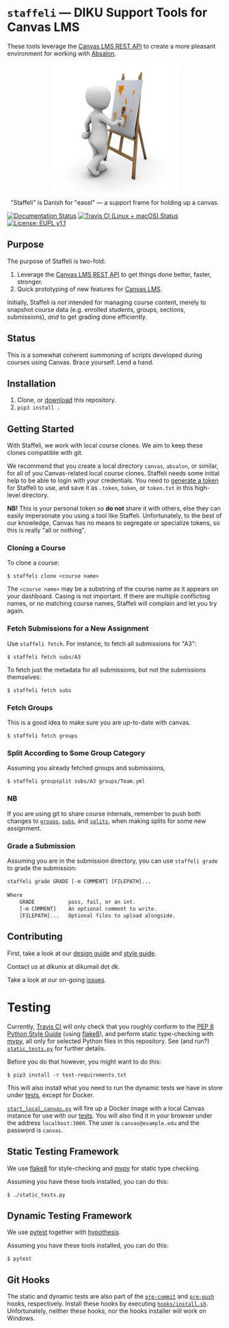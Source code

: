 # `staffeli` — DIKU Support Tools for Canvas LMS

These tools leverage the [Canvas LMS REST
API](https://canvas.instructure.com/doc/api/index.html) to create a more
pleasant environment for working with [Absalon](https://absalon.ku.dk/).

<p align="center"><img src ="logo.jpg" width="300" alt="An Easel" title="Image
license: CC0; Source:
https://pixabay.com/en/art-painting-modern-art-mural-1027828/"/></p>

<p align="center">"Staffeli" is Danish for "easel" — a support frame for
holding up a canvas.</p>

[![Documentation Status](https://readthedocs.org/projects/staffeli/badge/)](http://staffeli.readthedocs.io/en/latest/)
[![Travis CI (Linux + macOS) Status](https://travis-ci.org/DIKU-EDU/staffeli.svg)](https://travis-ci.org/DIKU-EDU/staffeli)
[![License: EUPL v1.1](https://img.shields.io/badge/license-EUPL%20v1.1-blue.svg)](https://github.com/DIKU-EDU/Staffeli/blob/master/LICENSE.md)

## Purpose

The purpose of Staffeli is two-fold:

1. Leverage the [Canvas LMS REST
API](https://canvas.instructure.com/doc/api/index.html) to get things done
better, faster, stronger.
1. Quick prototyping of new features for [Canvas
LMS](https://www.canvaslms.com/).

Initially, Staffeli is _not_ intended for managing course content, merely to
snapshot course data (e.g. enrolled students, groups, sections, submissions),
_and_ to get grading done efficiently.

## Status

This is a somewhat coherent summoning of scripts developed during courses using
Canvas. Brace yourself. Lend a hand.

## Installation

1. Clone, or
   [download](https://github.com/DIKU-EDU/staffeli/archive/master.zip) this
   repository.
2. `pip3 install .`

## Getting Started

With Staffeli, we work with local course clones. We aim to keep these clones
compatible with git.

We recommend that you create a local directory `canvas`, `absalon`, or similar,
for all of you Canvas-related local course clones. Staffeli needs some initial
help to be able to login with your credentials. You need to [generate a
token](https://guides.instructure.com/m/4214/l/40399-how-do-i-obtain-an-api-access-token-for-an-account)
for Staffeli to use, and save it as `.token`, `token`, or `token.txt` in this
high-level directory.

**NB!** This is your personal token so **do not** share it with others, else
they can easily impersonate you using a tool like Staffeli. Unfortunately, to
the best of our knowledge, Canvas has no means to segregate or specialize
tokens, so this is really "all or nothing".

### Cloning a Course

To clone a course:

```
$ staffeli clone <course name>
```

The `<course name>` may be a substring of the course name as it appears on your
dashboard. Casing is not important. If there are multiple conflicting names, or
no matching course names, Staffeli will complain and let you try again.

### Fetch Submissions for a New Assignment

Use `staffeli fetch`. For instance, to fetch all submissions for "A3":

```
$ staffeli fetch subs/A3
```

To fetch just the metadata for all submissions, but not the submissions
themselves:

```
$ staffeli fetch subs
```

### Fetch Groups

This is a good idea to make sure you are up-to-date with canvas.

```
$ staffeli fetch groups
```

### Split According to Some Group Category

Assuming you already fetched groups and submissions,

```
$ staffeli groupsplit subs/A3 groups/Team.yml
```

### NB

If you are using git to share course internals, remember to push both changes
to [`groups`](groups), [`subs`](subs), and [`splits`](splits), when making
splits for some new assignment.

### Grade a Submission

Assuming you are in the submission directory, you can use `staffeli grade` to
grade the submission:

```
staffeli grade GRADE [-m COMMENT] [FILEPATH]...

Where
    GRADE           pass, fail, or an int.
    [-m COMMENT]    An optional comment to write.
    [FILEPATH]...   Optional files to upload alongside.
```

## Contributing

First, take a look at our [design guide](DESIGN.md) and [style
guide](STYLE.md).

Contact us at dikunix at dikumail dot dk.

Take a look at our on-going [issues](https://github.com/DIKU-EDU/Staffeli/issues).

# Testing

Currently, [Travis CI](https://travis-ci.org/DIKU-EDU/staffeli) will only check
that you roughly conform to the [PEP 8 Python Style
Guide](https://www.python.org/dev/peps/pep-0008/) (using
[flake8](http://flake8.pycqa.org/)), and perform static type-checking with
[mypy](http://mypy-lang.org/), all only for selected Python files in this
repository. See (and run?) [`static_tests.py`](static_tests.py) for further
details.

Before you do that however, you might want to do this:

```
$ pip3 install -r test-requirements.txt
```

This will also install what you need to run the dynamic tests we have in store
under [tests](tests), except for Docker.

[`start_local_canvas.py`](start_local_canvas.py) will fire up a Docker image
with a local Canvas instance for use with our [tests](tests). You will also
find it in your browser under the address `localhost:3000`. The user is
`canvas@example.edu` and the password is `canvas`.

## Static Testing Framework

We use [flake8](http://flake8.pycqa.org/) for style-checking and
[mypy](http://mypy-lang.org/) for static type checking.

Assuming you have these tools installed, you can do this:

```
$ ./static_tests.py
```

## Dynamic Testing Framework

We use [pytest](https://docs.pytest.org/) together with
[hypothesis](https://hypothesis.readthedocs.io/).

Assuming you have these tools installed, you can do this:

```
$ pytest
```

## Git Hooks

The static and dynamic tests are also part of the
[`pre-commit`](hooks/pre-commit) and [`pre-push`](hooks/pre-push) hooks,
respectively. Install these hooks by executing
[`hooks/install.sh`](hooks/install.sh). Unfortunately, neither these hooks, nor
the hooks installer will work on Windows.
